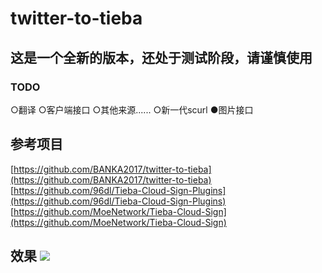 # twitter-to-tieba 
## 这是一个全新的版本，还处于测试阶段，请谨慎使用 
### TODO
○翻译
○客户端接口
○其他来源......
○新一代scurl
●图片接口
## 参考项目
[https://github.com/BANKA2017/twitter-to-tieba](https://github.com/BANKA2017/twitter-to-tieba) <br> [https://github.com/96dl/Tieba-Cloud-Sign-Plugins](https://github.com/96dl/Tieba-Cloud-Sign-Plugins) <br> [https://github.com/MoeNetwork/Tieba-Cloud-Sign](https://github.com/MoeNetwork/Tieba-Cloud-Sign)
## 效果 ![](https://github.com/KUMAKO2017/kdwnilpic/blob/master/twtotb1.png)